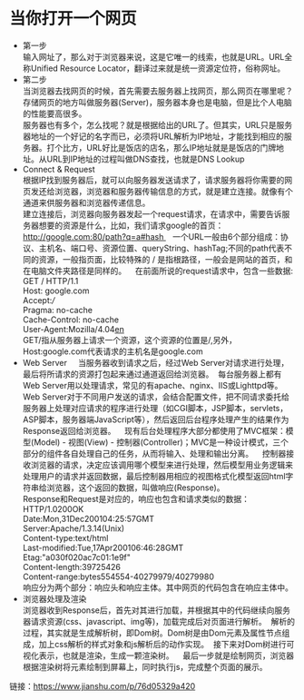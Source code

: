 # 当你打开一个网页  
* 第一步  
输入网址了，那么对于浏览器来说，这是它唯一的线索，也就是URL。URL全称Unified Resource Locator，翻译过来就是统一资源定位符，俗称网址。  
* 第二步   
当浏览器去找网页的时候，首先需要去服务器上找网页，那么网页在哪里呢？ 存储网页的地方叫做服务器(Server)，服务器本身也是电脑，但是比个人电脑的性能要高很多。  
服务器也有多个，怎么找呢？就是根据给出的URL了。但其实，URL只是服务器地址的一个好记的名字而已，必须将URL解析为IP地址，才能找到相应的服务器。打个比方，URL好比是饭店的店名，那么IP地址就是是饭店的门牌地址。从URL到IP地址的过程叫做DNS查找，也就是DNS Lookup  
* Connect & Request  
根据IP找到服务器后，就可以向服务器发送请求了，请求服务器将你需要的网页发还给浏览器，浏览器和服务器传输信息的方式，就是建立连接。就像有个通道来供服务器和浏览器传递信息。  
建立连接后，浏览器向服务器发起一个request请求，在请求中，需要告诉服务器想要的资源是什么，比如，我们请求google的首页：http://google.com:80/path?q=a#hash    
一个URL一般由6个部分组成：协议、主机名、端口号、资源位置、queryString、hashTag;不同的path代表不同的资源，一般指页面，比较特殊的 / 是指根路径，一般会是网站的首页，和在电脑文件夹路径是同样的。    在前面所说的request请求中，包含一些数据:  
GET / HTTP/1.1  
Host: google.com  
Accept:*/*  
Pragma: no-cache  
Cache-Control: no-cache  
User-Agent:Mozilla/4.04[en](Win95;I;Nav)  
GET/指从服务器上请求一个资源，这个资源的位置是/,另外，Host:google.com代表请求的主机名是google.com    
* Web Server     
当服务器收到请求之后，经过Web Server对请求进行处理，最后将所请求的资源打包起来通过通道返回给浏览器。  每台服务器上都有Web Server用以处理请求，常见的有apache、nginx、IIS或Lighttpd等。  
  Web Server对于不同用户发送的请求，会结合配置文件，把不同请求委托给服务器上处理对应请求的程序进行处理（如CGI脚本，JSP脚本，servlets，ASP脚本，服务器端JavaScript等），然后返回后台程序处理产生的结果作为Response返回给浏览器。  
  现有后台处理程序大部分都使用了MVC框架：模型(Model) - 视图(View) - 控制器(Controller)；MVC是一种设计模式，三个部分的组件各自处理自己的任务，从而将输入、处理和输出分离。  
  控制器接收浏览器的请求，决定应该调用哪个模型来进行处理，然后模型用业务逻辑来处理用户的请求并返回数据，最后控制器用相应的视图格式化模型返回html字符串给浏览器，这个返回的数据，叫做响应(Response)。  
Response和Request是对应的，响应也包含和请求类似的数据：  
HTTP/1.0200OK  
Date:Mon,31Dec200104:25:57GMT  
Server:Apache/1.3.14(Unix)  
Content-type:text/html  
Last-modified:Tue,17Apr200106:46:28GMT  
Etag:"a030f020ac7c01:1e9f"  
Content-length:39725426  
Content-range:bytes554554-40279979/40279980  
响应分为两个部分：响应头和响应主体。其中网页的代码包含在响应主体中。
* 浏览器处理及渲染  
浏览器收到Response后，首先对其进行加载，并根据其中的代码继续向服务器请求资源(css、javascript、img等)，加载完成后对页面进行解析。  
解析的过程，其实就是生成解析树，即Dom树。Dom树是由Dom元素及属性节点组成，加上css解析的样式对象和js解析后的动作实现。  
接下来对Dom树进行可视化表示，也就是渲染，生成一颗渲染树。    最后一步就是绘制网页，浏览器根据渲染树将元素绘制到屏幕上，同时执行js，完成整个页面的展示。


链接：https://www.jianshu.com/p/76d05329a420
